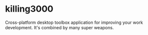 # killing3000
Cross-platform desktop toolbox application for improving your work development.
It's combined by many super weapons.

